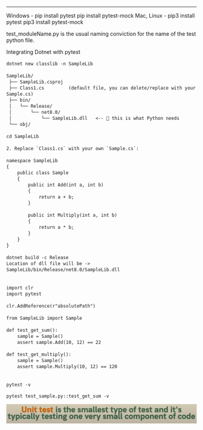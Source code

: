 ****
Windows - pip install pytest pip install pytest-mock
Mac, Linux - pip3 install pytest pip3 install pytest-mock

test_moduleName.py is the usual naming conviction for the name of the test python file.


Integrating Dotnet with pytest

```
dotnet new classlib -n SampleLib

SampleLib/
 ├── SampleLib.csproj
 ├── Class1.cs         (default file, you can delete/replace with your Sample.cs)
 ├── bin/
 │   └── Release/
 │       └── net8.0/
 │           └── SampleLib.dll   <-- 🔹 this is what Python needs
 └── obj/

cd SampleLib

2. Replace `Class1.cs` with your own `Sample.cs`:

namespace SampleLib
{
    public class Sample
    {
        public int Add(int a, int b)
        {
            return a + b;
        }

        public int Multiply(int a, int b)
        {
            return a * b;
        }
    }
}

dotnet build -c Release
Location of dll file will be -> SampleLib/bin/Release/net8.0/SampleLib.dll


import clr
import pytest

clr.AddReference(r"absolutePath")

from SampleLib import Sample

def test_get_sum():
    sample = Sample()
    assert sample.Add(10, 12) == 22

def test_get_multiply():
    sample = Sample()
    assert sample.Multiply(10, 12) == 120


pytest -v

```

```
pytest test_sample.py::test_get_sum -v
```

![Unit testing](./images/Pasted%20image%2020250907232213.png)
